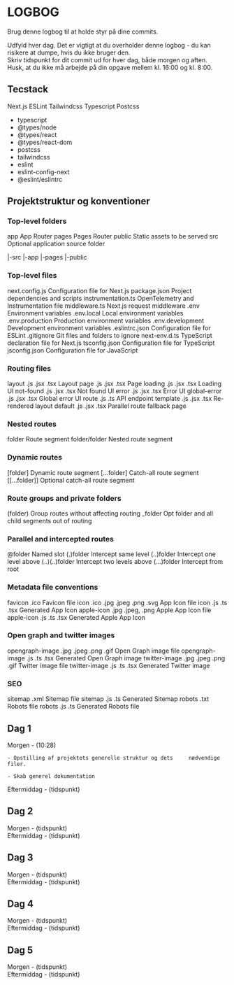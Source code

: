 # LOGBOG

Brug denne logbog til at holde styr på dine commits.

Udfyld hver dag. Det er vigtigt at du overholder denne logbog - du kan risikere at dumpe, hvis du ikke bruger den.  
Skriv tidspunkt for dit commit ud for hver dag, både morgen og aften.  
Husk, at du ikke må arbejde på din opgave mellem kl. 16:00 og kl. 8:00.

## Tecstack
Next.js
ESLint
Tailwindcss
Typescript
Postcss

- typescript
- @types/node
- @types/react
- @types/react-dom
- postcss
- tailwindcss
- eslint
- eslint-config-next
- @eslint/eslintrc

## Projektstruktur og konventioner
### Top-level folders
app	    App Router
pages	Pages Router
public	Static assets to be served
src	    Optional application source folder

|-src
    |-app
    |-pages
|-public

### Top-level files
next.config.js	    Configuration file for Next.js
package.json	    Project dependencies and scripts
instrumentation.ts	OpenTelemetry and Instrumentation file
middleware.ts	    Next.js request middleware
.env	            Environment variables
.env.local	        Local environment variables
.env.production	    Production environment variables
.env.development	Development environment variables
.eslintrc.json	    Configuration file for ESLint
.gitignore	        Git files and folders to ignore
next-env.d.ts	    TypeScript declaration file for Next.js
tsconfig.json	    Configuration file for TypeScript
jsconfig.json	    Configuration file for JavaScript

### Routing files
layout	        .js .jsx .tsx	Layout
page	        .js .jsx .tsx	Page
loading	        .js .jsx .tsx	Loading UI
not-found	    .js .jsx .tsx	Not found UI
error	        .js .jsx .tsx	Error UI
global-error	.js .jsx .tsx	Global error UI
route	        .js .ts	        API endpoint
template	    .js .jsx .tsx	Re-rendered layout
default	        .js .jsx .tsx	Parallel route fallback page

### Nested routes
folder	        Route segment
folder/folder	Nested route segment

### Dynamic routes
[folder]	    Dynamic route segment
[...folder]	    Catch-all route segment
[[...folder]]	Optional catch-all route segment

### Route groups and private folders
(folder)	Group routes without affecting routing
_folder	    Opt folder and all child segments out of routing

### Parallel and intercepted routes
@folder	        Named slot
(.)folder	    Intercept same level
(..)folder	    Intercept one level above
(..)(..)folder	Intercept two levels above
(...)folder	    Intercept from root

### Metadata file conventions
favicon	    .ico	                    Favicon file
icon	    .ico .jpg .jpeg .png .svg	App Icon file
icon	    .js .ts .tsx	            Generated App Icon
apple-icon	.jpg .jpeg, .png	        Apple App Icon file
apple-icon	.js .ts .tsx	            Generated Apple App Icon

### Open graph and twitter images
opengraph-image	.jpg .jpeg .png .gif	Open Graph image file
opengraph-image	.js .ts .tsx	        Generated Open Graph image
twitter-image	.jpg .jpeg .png .gif	Twitter image file
twitter-image	.js .ts .tsx	        Generated Twitter image

### SEO
sitemap	.xml	Sitemap file
sitemap	.js .ts	Generated Sitemap
robots	.txt	Robots file
robots	.js .ts	Generated Robots file

## Dag 1

Morgen - (10:28)  

    - Opstilling af projektets generelle struktur og dets     nødvendige filer.

    - Skab generel dokumentation


Eftermiddag - (tidspunkt)

## Dag 2

Morgen - (tidspunkt)  
Eftermiddag - (tidspunkt)

## Dag 3

Morgen - (tidspunkt)  
Eftermiddag - (tidspunkt)

## Dag 4

Morgen - (tidspunkt)  
Eftermiddag - (tidspunkt)

## Dag 5

Morgen - (tidspunkt)  
Eftermiddag - (tidspunkt)
